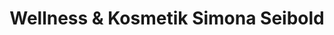 ---
title: "Wellness & Kosmetik Simona Seibold"
url: /waldkirchen/wellness-und-kosmetik-simona-seibold/
shop: Massage
---